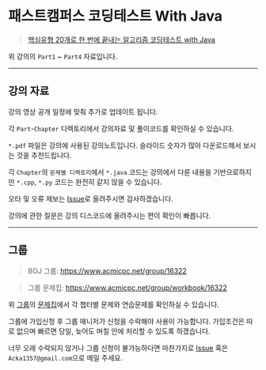 # 패스트캠퍼스 코딩테스트 With Java

> [핵심유형 20개로 한 번에 끝내는 알고리즘 코딩테스트 with Java](https://fastcampus.co.kr/dev_online_codingtest)

위 강의의 `Part1` ~ `Part4` 자료입니다.

----

## 강의 자료

강의 영상 공개 일정에 맞춰 추가로 업데이트 됩니다.

각 `Part`-`Chapter` 디렉토리에서 강의자료 및 풀이코드를 확인하실 수 있습니다.

`*.pdf` 파일은 강의에 사용된 강의노트입니다. 슬라이드 숫자가 많아 다운로드해서 보시는 것을 추천드립니다.

각 `Chapter`의 `문제별 디렉토리`에서 `*.java` 코드는 강의에서 다룬 내용을 기반으로하지만 `*.cpp`, `*.py` 코드는 완전히 같지 않을 수 있습니다.

오타 및 오류 제보는 [Issue](https://github.com/Acka1357/codingtest-java-20/issues)로 올려주시면 감사하겠습니다.

강의에 관한 질문은 강의 디스코드에 올려주시는 편이 확인이 빠릅니다.

----

## 그룹

> BOJ 그룹: https://www.acmicpc.net/group/16322

> 그룹 문제집: https://www.acmicpc.net/group/workbook/16322

위 [그룹](https://www.acmicpc.net/group/16322)의 [문제집](https://www.acmicpc.net/group/workbook/16322)에서 각 챕터별 문제와 연습문제를 확인하실 수 있습니다.

그룹에 가입신청 후 그룹 매니저가 신청을 수락해야 사용이 가능합니다. 가입조건은 따로 없으며 빠르면 당일, 늦어도 며칠 안에 처리할 수 있도록 하겠습니다.

너무 오래 수락되지 않거나 그룹 신청이 불가능하다면 마찬가지로 [Issue](https://github.com/Acka1357/codingtest-java-20/issues) 혹은 `Acka1357@gmail.com`으로 메일 주세요.
